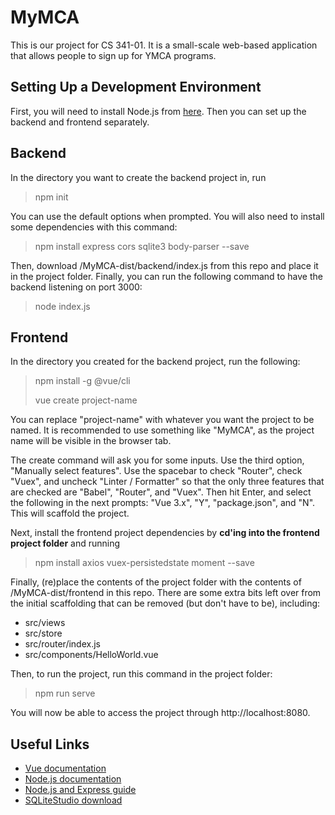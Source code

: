 # MyMCA

This is our project for CS 341-01.  It is a small-scale web-based application that allows people to sign up for YMCA programs.

Setting Up a Development Environment
------------------------------------
First, you will need to install Node.js from [here](https://nodejs.org/en/download/).  Then you can set up the backend and frontend separately.

Backend
-------
In the directory you want to create the backend project in, run

> npm init

You can use the default options when prompted.  You will also need to install some dependencies with this command:

> npm install express cors sqlite3 body-parser --save

Then, download /MyMCA-dist/backend/index.js from this repo and place it in the project folder.  Finally, you can run the following command to have the backend listening on port 3000:

> node index.js

Frontend
--------
In the directory you created for the backend project, run the following:

> npm install -g @vue/cli
> 
> vue create project-name

You can replace "project-name" with whatever you want the project to be named.  It is recommended to use something like "MyMCA", as the project name will be visible in the browser tab.  

The create command will ask you for some inputs.  Use the third option, "Manually select features".  Use the spacebar to check "Router", check "Vuex", and uncheck "Linter / Formatter" so that the only three features that are checked are "Babel", "Router", and "Vuex".  Then hit Enter, and select the following in the next prompts: "Vue 3.x", "Y", "package.json", and "N".  This will scaffold the project.

Next, install the frontend project dependencies by **cd'ing into the frontend project folder** and running

> npm install axios vuex-persistedstate moment --save

Finally, (re)place the contents of the project folder with the contents of /MyMCA-dist/frontend in this repo.  There are some extra bits left over from the initial scaffolding that can be removed (but don't have to be), including:

- src/views
- src/store
- src/router/index.js
- src/components/HelloWorld.vue

Then, to run the project, run this command in the project folder:

> npm run serve

You will now be able to access the project through http://localhost:8080.


Useful Links
------------
- [Vue documentation](https://vuejs.org/guide/introduction.html)
- [Node.js documentation](https://nodejs.org/en/docs/)
- [Node.js and Express guide](https://developer.mozilla.org/en-US/docs/Learn/Server-side/Express_Nodejs/Introduction)
- [SQLiteStudio download](https://sqlitestudio.pl)
